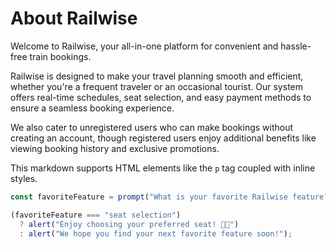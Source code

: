 # About Railwise

Welcome to Railwise, your all-in-one platform for convenient and hassle-free train bookings. 

Railwise is designed to make your travel planning smooth and efficient, whether you're a frequent traveler or an occasional tourist. Our system offers real-time schedules, seat selection, and easy payment methods to ensure a seamless booking experience.

We also cater to unregistered users who can make bookings without creating an account, though registered users enjoy additional benefits like viewing booking history and exclusive promotions.

This markdown supports HTML elements like the `p` tag coupled with inline styles.

```js
const favoriteFeature = prompt("What is your favorite Railwise feature?");

(favoriteFeature === "seat selection") 
  ? alert("Enjoy choosing your preferred seat! 🚉✨")
  : alert("We hope you find your next favorite feature soon!");
